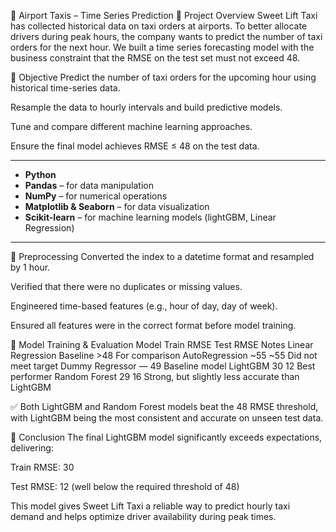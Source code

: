 🚕 Airport Taxis – Time Series Prediction
📍 Project Overview
Sweet Lift Taxi has collected historical data on taxi orders at airports. To better allocate drivers during peak hours, the company wants to predict the number of taxi orders for the next hour. We built a time series forecasting model with the business constraint that the RMSE on the test set must not exceed 48.

🎯 Objective
Predict the number of taxi orders for the upcoming hour using historical time-series data.

Resample the data to hourly intervals and build predictive models.

Tune and compare different machine learning approaches.

Ensure the final model achieves RMSE ≤ 48 on the test data.

---

- **Python**
- **Pandas** – for data manipulation
- **NumPy** – for numerical operations
- **Matplotlib & Seaborn** – for data visualization
- **Scikit-learn** – for machine learning models (lightGBM, Linear Regression)

---

🧹 Preprocessing
Converted the index to a datetime format and resampled by 1 hour.

Verified that there were no duplicates or missing values.

Engineered time-based features (e.g., hour of day, day of week).

Ensured all features were in the correct format before model training.

🤖 Model Training & Evaluation
Model	Train RMSE	Test RMSE	Notes
Linear Regression	Baseline	>48	For comparison
AutoRegression	~55	~55	Did not meet target
Dummy Regressor	—	49	Baseline model
LightGBM	30	12	Best performer
Random Forest	29	16	Strong, but slightly less accurate than LightGBM

✅ Both LightGBM and Random Forest models beat the 48 RMSE threshold, with LightGBM being the most consistent and accurate on unseen test data.

📌 Conclusion
The final LightGBM model significantly exceeds expectations, delivering:

Train RMSE: 30

Test RMSE: 12 (well below the required threshold of 48)

This model gives Sweet Lift Taxi a reliable way to predict hourly taxi demand and helps optimize driver availability during peak times.
